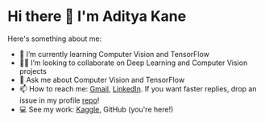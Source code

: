# Hi there 👋 I'm Aditya Kane

<!--
**AdityaKane2001/AdityaKane2001** is a ✨ _special_ ✨ repository because its `README.md` (this file) appears on your GitHub profile.-->

Here's something about me:

- 🌱 I’m currently learning Computer Vision and TensorFlow
- :man_technologist: I’m looking to collaborate on Deep Learning and Computer Vision projects
- 💬 Ask me about Computer Vision and TensorFlow
- 📫 How to reach me: [Gmail](https://mail.google.com/mail/u/0/?fs=1&tf=cm&source=mailto&to=adityakane1@gmail.com), [LinkedIn](https://www.linkedin.com/in/aditya-kane/). If you want faster replies, drop an issue in my profile [repo](https://github.com/AdityaKane2001/AdityaKane2001/issues)!
- :computer: See my work: [Kaggle](https://www.kaggle.com/adityakane), GitHub (you're here!)



